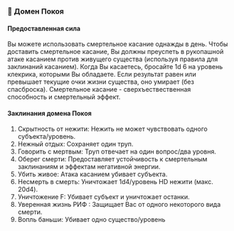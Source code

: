 ### 🛌 Домен Покоя
#### Предоставленная сила
Вы можете использовать смертельное касание однажды в день. Чтобы доставить смертельное касание, Вы должны преуспеть в рукопашной атаке касанием против живущего существа (используя правила для заклинаний касанием). Когда Вы касаетесь, бросайте 1d 6 на уровень клекрика, которыми Вы обладаете. Если результат равен или превышает текущие очки жизни существа, оно умирает (без спасброска). Смертельное касание - сверхъествественная способность и смертельный эффект.
#### Заклинания домена Покоя
1. Скрытность от нежити: Нежить не может чувствовать одного субъекта/уровень.
2. Нежный отдых: Сохраняет один труп.
3. Говорить с мертвым: Труп отвечает на один вопрос/два уровня.
4. Оберег смерти: Предоставляет устойчивость к смертельным заклинаниям и эффектам негативной энергии.
5. Убить живое: Атака касанием убивает субъекта.
6. Несмерть в смерть: Уничтожает 1d4/уровень HD нежити (макс. 20d4).
7. Уничтожение F: Убивает субъект и уничтожает останки.
8. Уверенная жизнь РИФ : Защищает Вас от одного некоторого вида смерти.
9. Вопль баньши: Убивает одно существо/уровень